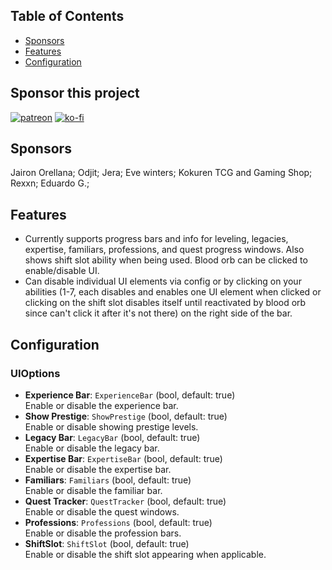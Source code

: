 ## Table of Contents

- [Sponsors](#sponsors)
- [Features](#features)
- [Configuration](#configuration)

## Sponsor this project

[![patreon](https://i.imgur.com/u6aAqeL.png)](https://www.patreon.com/join/4865914)  [![ko-fi](https://ko-fi.com/img/githubbutton_sm.svg)](https://ko-fi.com/zfolmt)

## Sponsors

Jairon Orellana; Odjit; Jera; Eve winters; Kokuren TCG and Gaming Shop; Rexxn; Eduardo G.;

## Features

- Currently supports progress bars and info for leveling, legacies, expertise, familiars, professions, and quest progress windows. Also shows shift slot ability when being used. Blood orb can be clicked to enable/disable UI.
- Can disable individual UI elements via config or by clicking on your abilities (1-7, each disables and enables one UI element when clicked or clicking on the shift slot disables itself until reactivated by blood orb since can't click it after it's not there) on the right side of the bar.
 
## Configuration

### UIOptions

- **Experience Bar**: `ExperienceBar` (bool, default: true)  
  Enable or disable the experience bar.
- **Show Prestige**: `ShowPrestige` (bool, default: true)  
  Enable or disable showing prestige levels.
- **Legacy Bar**: `LegacyBar` (bool, default: true)  
  Enable or disable the legacy bar.
- **Expertise Bar**: `ExpertiseBar` (bool, default: true)  
  Enable or disable the expertise bar.
- **Familiars**: `Familiars` (bool, default: true)  
  Enable or disable the familiar bar.
- **Quest Tracker**: `QuestTracker` (bool, default: true)  
  Enable or disable the quest windows.
- **Professions**: `Professions` (bool, default: true)  
  Enable or disable the profession bars.
- **ShiftSlot**: `ShiftSlot` (bool, default: true)  
  Enable or disable the shift slot appearing when applicable.
